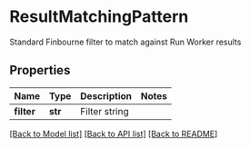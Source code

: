 # ResultMatchingPattern

Standard Finbourne filter to match against Run Worker results

## Properties
Name | Type | Description | Notes
------------ | ------------- | ------------- | -------------
**filter** | **str** | Filter string | 

[[Back to Model list]](../README.md#documentation-for-models) [[Back to API list]](../README.md#documentation-for-api-endpoints) [[Back to README]](../README.md)


